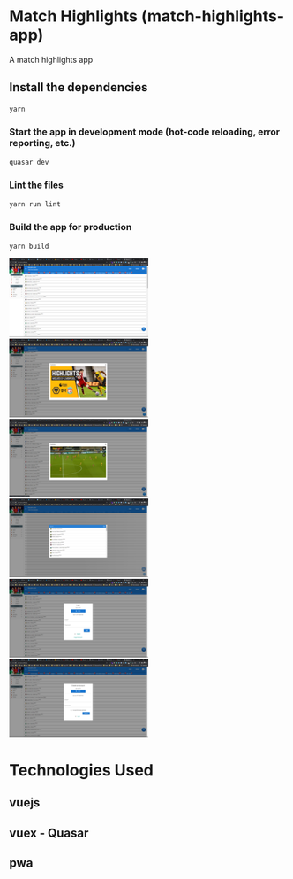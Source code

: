 # Match Highlights (match-highlights-app)

A match highlights app

## Install the dependencies
```bash
yarn
```

### Start the app in development mode (hot-code reloading, error reporting, etc.)
```bash
quasar dev
```

### Lint the files
```bash
yarn run lint
```

### Build the app for production
```bash
yarn build
```

<div>
<img src="src/assets/screenshots/Screenshot1.png" alt="" style="width: 50%">
<img src="src/assets/screenshots/Screenshot4.png" alt="" style="width: 50%">
<img src="src/assets/screenshots/Screenshot5.png" alt="" style="width: 50%">
<img src="src/assets/screenshots/Screenshot6.png" alt="" style="width: 50%">
<img src="src/assets/screenshots/Screenshot2.png" alt="" style="width: 50%">
<img src="src/assets/screenshots/Screenshot3.png" alt="" style="width: 50%">
</div>



# Technologies Used

## vuejs
## vuex - Quasar
## pwa
